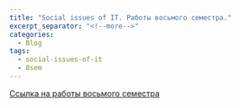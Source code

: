```yaml
---
title: "Social issues of IT. Работы восьмого семестра."
excerpt_separator: "<!--more-->"
categories:
  - Blog
tags:
  - social-issues-of-it
  - 8sem
---
```


[Ссылка на работы восьмого семестра](https://drive.google.com/drive/folders/16JCEOtnk9EzgXfQV3cKkroxWFeFEIV45?usp=sharing)

